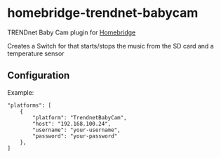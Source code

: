 # homebridge-trendnet-babycam

TRENDnet Baby Cam plugin for [Homebridge](https://github.com/nfarina/homebridge) 

Creates a Switch for that starts/stops the music from the SD card and a temperature sensor

## Configuration

Example:

    "platforms": [
        {
	        "platform": "TrendnetBabyCam",
	        "host": "192.168.100.24",
	        "username": "your-username",
	        "password": "your-password"
        },
    ]



